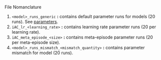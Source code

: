 File Nomanclature

1. `<model>_runs_generic` **:** contains default parameter runs for models (20 runs). See [parameters](https://github.com/QasimWani/ROLEVT/blob/cd0eaaa9a0eb0819710e3a1687099a6199a7ba84/supply_chain.py#L835).
2. `iAC_lr_<learning_rate>` **:** contains learning rate parameter runs (20 per learning rate).
3. `iAC_meta_episode_<size>` **:** contains meta-episode parameter runs (20 per meta-episode size).
4. `<model>_runs_mismatch_<mismatch_quantity>` **:** contains parameter mismatch for model (20 runs).
